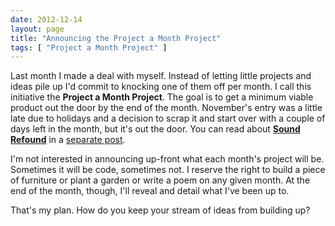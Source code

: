 ```yaml
---
date: 2012-12-14
layout: page
title: "Announcing the Project a Month Project"
tags: [ "Project a Month Project" ]
---
```


Last month I made a deal with myself. Instead of letting little projects and ideas pile up I'd commit to knocking one of them off per month. I call this initiative the **Project a Month Project**. The goal is to get a minimum viable product out the door by the end of the month. November's entry was a little late due to holidays and a decision to scrap it and start over with a couple of days left in the month, but it's out the door. You can read about **[Sound Refound](http://soundrefound.com/)** in a [separate post](/2012/12/sound-refound-redux/).

I'm not interested in announcing up-front what each month's project will be. Sometimes it will be code, sometimes not. I reserve the right to build a piece of furniture or plant a garden or write a poem on any given month. At the end of the month, though, I'll reveal and detail what I've been up to.

That's my plan. How do you keep your stream of ideas from building up?
